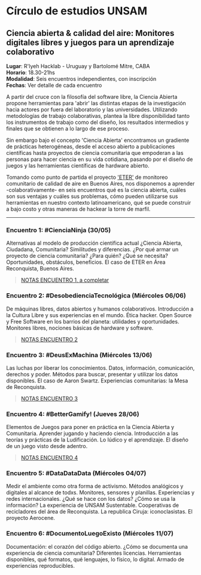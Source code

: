 # Círculo de estudios UNSAM

## Ciencia abierta & calidad del aire: Monitores digitales libres y juegos para un aprendizaje colaborativo 

**Lugar**: R'lyeh Hacklab - Uruguay y Bartolomé Mitre, CABA    
**Horario**: 18.30-21hs    
**Modalidad**: Seis encuentros independientes, con inscripción    
**Fechas**: Ver detalle de cada encuentro

A partir del cruce con la filosofía del software libre, la Ciencia Abierta propone herramientas para 'abrir' las distintas etapas de la investigación hacia actores por fuera del laboratorio y las universidades. Utilizando metodologías de trabajo colaborativas, plantea la libre disponibilidad tanto los instrumentos de trabajo como del diseño, los resultados intermedios y finales que se obtienen a lo largo de ese proceso. 

Sin embargo bajo el concepto 'Ciencia Abierta' encontramos un gradiente de prácticas heterogéneas, desde el acceso abierto a publicaciones científicas hasta proyectos de ciencia comunitaria que empoderan a las personas para hacer ciencia en su vida cotidiana, pasando por el diseño de juegos y las herramientas científicas de hardware abierto.

Tomando como punto de partida el proyecto ['ETER'](https://etermonitor.net) de monitoreo comunitario de calidad de aire en Buenos Aires, nos disponemos a aprender -colaborativamente- en seis encuentros qué es la ciencia abierta, cuáles son sus ventajas y cuáles sus problemas, cómo pueden utilizarse sus herramientas en nuestro contexto latinoamericano, qué se puede construir a bajo costo y otras maneras de hackear la torre de marfil. 

***

### Encuentro 1: #CienciaNinja (30/05)

Alternativas al modelo de producción científica actual ¿Ciencia Abierta, Ciudadana, Comunitaria? Similitudes y diferencias. ¿Por qué armar un proyecto de ciencia comunitaria? ¿Para quién? ¿Qué se necesita? Oportunidades, obstáculos, beneficios. El caso de ETER en Área Reconquista, Buenos Aires.

>[NOTAS ENCUENTRO 1, a completar](documentacion.md)

### Encuentro 2: #DesobedienciaTecnológica (Miércoles 06/06)
De máquinas libres, datos abiertos y humanos colaborativos. Introducción a la Cultura Libre y sus experiencias en el mundo. Ética hacker. Open Source y Free Software en los barrios del planeta: utilidades y oportunidades. Monitores libres, nociones básicas de hardware y software. 

>[NOTAS ENCUENTRO 2](./documentacion2.md)

### Encuentro 3: #DeusExMachina (Miércoles 13/06)
Las luchas por liberar los conocimientos. Datos, información, comunicación, derechos y poder. Métodos para buscar, presentar y utilizar los datos disponibles. El caso de Aaron Swartz. Experiencias comunitarias: la Mesa de Reconquista. 

>[NOTAS ENCUENTRO 3](./documentacion3.md)

### Encuentro 4: #BetterGamify! (Jueves 28/06)
Elementos de Juegos para poner en práctica en la Ciencia Abierta y Comunitaria. Aprender jugando y haciendo ciencia. Introducción a las teorías y prácticas de la Ludificación. Lo lúdico y el aprendizaje. El diseño de un juego visto desde adentro. 

>[NOTAS ENCUENTRO 4](./documentacion4.pdf)

### Encuentro 5: #DataDataData (Miércoles 04/07)
Medir el ambiente como otra forma de activismo. Métodos analógicos y digitales al alcance de todxs. Monitores, sensores y planillas. Experiencias y redes internacionales. ¿Qué se hace con los datos? ¿Cómo se usa la información? La experiencia de UNSAM Sustentable. Cooperativas de recicladores del área de Reconquista. La republica Ciruja: iconoclasistas. El proyecto Aerocene.

### Encuentro 6: #DocumentoLuegoExisto (Miércoles 11/07)
Documentación: el corazón del código abierto. ¿Cómo se documenta una experiencia de ciencia comunitaria? Diferentes licencias. Herramientas disponibles, qué formatos, qué lenguajes, lo físico, lo digital. Armado de experiencias reproducibles. 
